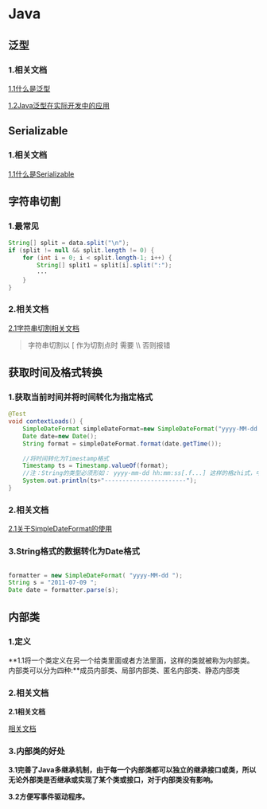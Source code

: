 # Java

## 泛型

### 1.相关文档

[1.1什么是泛型](https://www.cnblogs.com/lwbqqyumidi/p/3837629.html)

[1.2Java泛型在实际开发中的应用](https://www.cnblogs.com/ldh-better/p/7127308.html#_label1)

## Serializable

### 1.相关文档

[1.1什么是Serializable](https://baijiahao.baidu.com/s?id=1633305649182361563&wfr=spider&for=pc)

## 字符串切割

### 1.最常见

```java
String[] split = data.split("\n");
if (split != null && split.length != 0) {
    for (int i = 0; i < split.length-1; i++) {
        String[] split1 = split[i].split(":");
        ···
    }
}
```

### 2.相关文档

[2.1字符串切割相关文档](https://blog.csdn.net/julystroy/article/details/86475381)

> 字符串切割以 [ 作为切割点时 需要 \\\\ 否则报错

## 获取时间及格式转换

### 1.获取当前时间并将时间转化为指定格式

```java
@Test
void contextLoads() {
    SimpleDateFormat simpleDateFormat=new SimpleDateFormat("yyyy-MM-dd HH:mm:ss");
    Date date=new Date();
    String format = simpleDateFormat.format(date.getTime());
    
    //将时间转化为Timestamp格式
    Timestamp ts = Timestamp.valueOf(format);
    //注：String的类型必须形如： yyyy-mm-dd hh:mm:ss[.f...] 这样的格zhi式，中括号表示可选，否则报错。如果String为其他格式，可考虑重新解析下字符串后再转换。
    System.out.println(ts+"-----------------------");
}
```

### 2.相关文档

[2.1关于SimpleDateFormat的使用](https://www.cnblogs.com/gaopeng527/p/4760394.html)

### 3.String格式的数据转化为Date格式

```java

formatter = new SimpleDateFormat( "yyyy-MM-dd ");
String s = "2011-07-09 "; 
Date date = formatter.parse(s);
```



## 内部类

### 1.定义

**1.1将一个类定义在另一个给类里面或者方法里面，这样的类就被称为内部类。内部类可以分为四种:**成员内部类、局部内部类、匿名内部类、静态内部类

### 2.相关文档

**2.1相关文档**

[相关文档](https://www.cnblogs.com/dearcabbage/p/10609838.html)

### 3.内部类的好处

**3.1完善了Java多继承机制，由于每一个内部类都可以独立的继承接口或类，所以无论外部类是否继承或实现了某个类或接口，对于内部类没有影响。**

**3.2方便写事件驱动程序。**